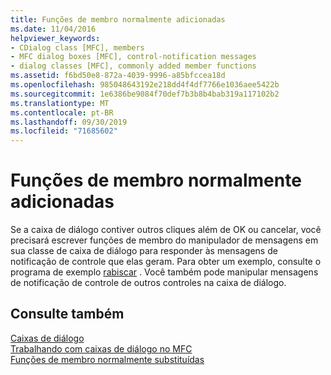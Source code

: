 ```yaml
---
title: Funções de membro normalmente adicionadas
ms.date: 11/04/2016
helpviewer_keywords:
- CDialog class [MFC], members
- MFC dialog boxes [MFC], control-notification messages
- dialog classes [MFC], commonly added member functions
ms.assetid: f6bd50e8-872a-4039-9996-a85bfccea18d
ms.openlocfilehash: 985048643192e218dd4f4df7766e1036aee5422b
ms.sourcegitcommit: 1e6386be9084f70def7b3b8b4bab319a117102b2
ms.translationtype: MT
ms.contentlocale: pt-BR
ms.lasthandoff: 09/30/2019
ms.locfileid: "71685602"
---
```

# <a name="commonly-added-member-functions"></a>Funções de membro normalmente adicionadas

Se a caixa de diálogo contiver outros cliques além de OK ou cancelar, você precisará escrever funções de membro do manipulador de mensagens em sua classe de caixa de diálogo para responder às mensagens de notificação de controle que elas geram. Para obter um exemplo, consulte o programa de exemplo [rabiscar](../overview/visual-cpp-samples.md) . Você também pode manipular mensagens de notificação de controle de outros controles na caixa de diálogo.

## <a name="see-also"></a>Consulte também

[Caixas de diálogo](../mfc/dialog-boxes.md)<br/>
[Trabalhando com caixas de diálogo no MFC](../mfc/life-cycle-of-a-dialog-box.md)<br/>
[Funções de membro normalmente substituídas](../mfc/commonly-overridden-member-functions.md)
